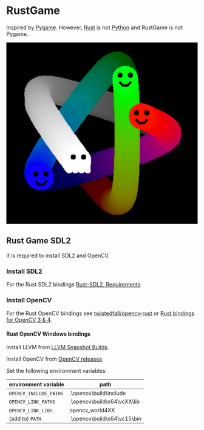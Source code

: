 # RustGame

Inspired by [Pygame](https://www.pygame.org/news). However, [Rust](https://www.rust-lang.org/) is not [Python](https://www.python.org/) and RustGame is not Pygame.

![creature animation](screenshots/creature_animation.png)

## Rust Game SDL2

It is required to install SDL2 and OpenCV.

### Install SDL2

For the Rust SDL2 bindings [Rust-SDL2, Requirements](https://github.com/Rust-SDL2/rust-sdl2#requirements)

### Install OpenCV

For the Rust OpenCV bindings see [twistedfall/opencv-rust](https://github.com/twistedfall/opencv-rust#rust-opencv-bindings) or [Rust bindings for OpenCV 3 & 4](https://rustrepo.com/repo/twistedfall-opencv-rust-rust-image-processing#rust-opencv-bindings).

#### Rust OpenCV Windows bindings

Install LLVM from [LLVM Snapshot Builds](https://llvm.org/builds/).

Install OpenCV from [OpenCV releases](https://opencv.org/releases/)  

Set the following environment variables:

| environment variable   | path                        |
|------------------------|-----------------------------|
| `OPENCV_INCLUDE_PATHS` | .\opencv\build\include      |
| `OPENCV_LINK_PATHS`    | .\opencv\build\x64\vcXX\lib |
| `OPENCV_LINK_LIBS`     | opencv_world4XX             |
| (add to) `PATH`        | .\opencv\build\x64\vc15\bin |
